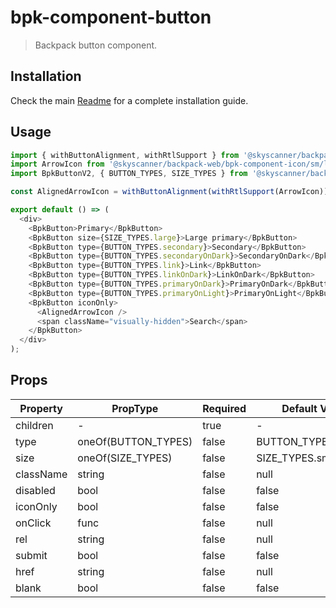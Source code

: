 # bpk-component-button

> Backpack button component.

## Installation

Check the main [Readme](https://github.com/skyscanner/backpack#usage) for a complete installation guide.

## Usage

```js
import { withButtonAlignment, withRtlSupport } from '@skyscanner/backpack-web/bpk-component-icon';
import ArrowIcon from '@skyscanner/backpack-web/bpk-component-icon/sm/long-arrow-right';
import BpkButtonV2, { BUTTON_TYPES, SIZE_TYPES } from '@skyscanner/backpack-web/bpk-component-button';

const AlignedArrowIcon = withButtonAlignment(withRtlSupport(ArrowIcon));

export default () => (
  <div>
    <BpkButton>Primary</BpkButton>
    <BpkButton size={SIZE_TYPES.large}>Large primary</BpkButton>
    <BpkButton type={BUTTON_TYPES.secondary}>Secondary</BpkButton>
    <BpkButton type={BUTTON_TYPES.secondaryOnDark}>SecondaryOnDark</BpkButton>
    <BpkButton type={BUTTON_TYPES.link}>Link</BpkButton>
    <BpkButton type={BUTTON_TYPES.linkOnDark}>LinkOnDark</BpkButton>
    <BpkButton type={BUTTON_TYPES.primaryOnDark}>PrimaryOnDark</BpkButton>
    <BpkButton type={BUTTON_TYPES.primaryOnLight}>PrimaryOnLight</BpkButton>
    <BpkButton iconOnly>
      <AlignedArrowIcon />
      <span className="visually-hidden">Search</span>
    </BpkButton>
  </div>
);
```

## Props

| Property        | PropType             | Required | Default Value        |
| --------------- | -------------------- | -------- | -------------------- |
| children        | -                    | true     | -                    |
| type            | oneOf(BUTTON_TYPES)  | false    | BUTTON_TYPES.primary |
| size            | oneOf(SIZE_TYPES)    | false    | SIZE_TYPES.small     | 
| className       | string               | false    | null                 |
| disabled        | bool                 | false    | false                |
| iconOnly        | bool                 | false    | false                |
| onClick         | func                 | false    | null                 |
| rel             | string               | false    | null                 |
| submit          | bool                 | false    | false                |
| href            | string               | false    | null                 |
| blank           | bool                 | false    | false                |
